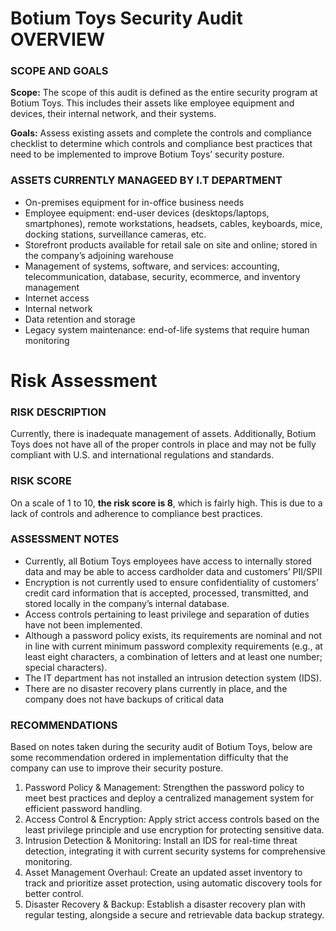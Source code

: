 # Botium Toys Security Audit OVERVIEW

### SCOPE AND GOALS
**Scope:** The scope of this audit is defined as the entire security program at Botium
Toys. This includes their assets like employee equipment and devices, their internal
network, and their systems.

**Goals:** Assess existing assets and complete the controls and compliance checklist to
determine which controls and compliance best practices that need to be implemented
to improve Botium Toys’ security posture.


### ASSETS CURRENTLY MANAGEED BY I.T DEPARTMENT
- On-premises equipment for in-office business needs  
- Employee equipment: end-user devices (desktops/laptops, smartphones), remote workstations, headsets, cables, keyboards, mice, docking stations, surveillance cameras, etc.
- Storefront products available for retail sale on site and online; stored in the company’s adjoining warehouse
- Management of systems, software, and services: accounting, telecommunication, database, security, ecommerce, and inventory management
- Internet access
- Internal network
- Data retention and storage
- Legacy system maintenance: end-of-life systems that require human monitoring


# Risk Assessment

### RISK DESCRIPTION
Currently, there is inadequate management of assets. Additionally, Botium Toys does not have all of the proper controls in place and may not be fully compliant with U.S. and international regulations and standards.

### RISK SCORE
On a scale of 1 to 10, **the risk score is 8**, which is fairly high. This is due to a lack of controls and adherence to compliance best practices.

### ASSESSMENT NOTES
- Currently, all Botium Toys employees have access to internally stored data and may be able to access cardholder data and customers’ PII/SPII
- Encryption is not currently used to ensure confidentiality of customers’ credit card information that is accepted, processed, transmitted, and stored locally in the company’s internal database.
- Access controls pertaining to least privilege and separation of duties have not been implemented.
- Although a password policy exists, its requirements are nominal and not in line with current minimum password complexity requirements (e.g., at least eight characters, a combination of letters and at least one number; special characters).
- The IT department has not installed an intrusion detection system (IDS).
- There are no disaster recovery plans currently in place, and the company does not have backups of critical data


### RECOMMENDATIONS
Based on notes taken during the security audit of Botium Toys, below are some recommendation ordered in implementation difficulty that the company can use to improve their security posture.

1. Password Policy & Management: Strengthen the password policy to meet best practices and deploy a centralized management system for efficient password handling.
2. Access Control & Encryption: Apply strict access controls based on the least privilege principle and use encryption for protecting sensitive data.
3. Intrusion Detection & Monitoring: Install an IDS for real-time threat detection, integrating it with current security systems for comprehensive monitoring.
4. Asset Management Overhaul: Create an updated asset inventory to track and prioritize asset protection, using automatic discovery tools for better control.
5. Disaster Recovery & Backup: Establish a disaster recovery plan with regular testing, alongside a secure and retrievable data backup strategy.

